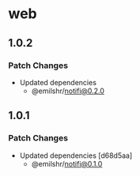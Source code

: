 # web

## 1.0.2

### Patch Changes

- Updated dependencies
  - @emilshr/notifi@0.2.0

## 1.0.1

### Patch Changes

- Updated dependencies [d68d5aa]
  - @emilshr/notifi@0.1.0
